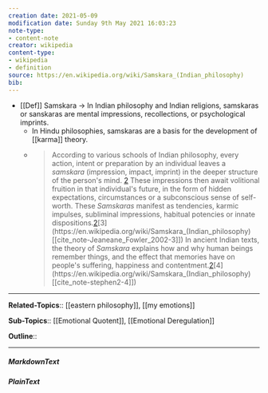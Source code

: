 ```yaml
---
creation date: 2021-05-09
modification date: Sunday 9th May 2021 16:03:23
note-type: 
- content-note
creator: wikipedia
content-type: 
- wikipedia
- definition
source: https://en.wikipedia.org/wiki/Samskara_(Indian_philosophy)
bib:
---
```


- [[Def]] Samskara -> In Indian philosophy and Indian religions, samskaras or sanskaras are mental impressions, recollections, or psychological imprints. 
	- In Hindu philosophies, samskaras are a basis for the development of [[karma]] theory.
	- > According to various schools of Indian philosophy, every action, intent or preparation by an individual leaves a _samskara_ (impression, impact, imprint) in the deeper structure of the person's mind. [2](https://en.wikipedia.org/wiki/Samskara_(Indian_philosophy)[[cite_note-ian-2]]) These impressions then await volitional fruition in that individual's future, in the form of hidden expectations, circumstances or a subconscious sense of self-worth. These _Samskaras_ manifest as tendencies, karmic impulses, subliminal impressions, habitual potencies or innate dispositions.[2](https://en.wikipedia.org/wiki/Samskara_(Indian_philosophy)[[cite_note-ian-2]])[3](https://en.wikipedia.org/wiki/Samskara_(Indian_philosophy)[[cite_note-Jeaneane_Fowler_2002-3]]) In ancient Indian texts, the theory of _Samskara_ explains how and why human beings remember things, and the effect that memories have on people's suffering, happiness and contentment.[2](https://en.wikipedia.org/wiki/Samskara_(Indian_philosophy)[[cite_note-ian-2]])[4](https://en.wikipedia.org/wiki/Samskara_(Indian_philosophy)[[cite_note-stephen2-4]])

---

**Related-Topics**:: [[eastern philosophy]], [[my emotions]]
	
**Sub-Topics**:: [[Emotional Quotent]], [[Emotional Deregulation]]
	
**Outline**::

--- 
##### MarkdownText

##### PlainText